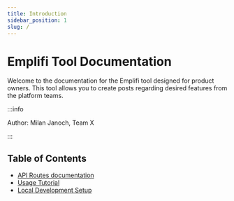 ```yaml
---
title: Introduction
sidebar_position: 1
slug: /
---
```


# Emplifi Tool Documentation

Welcome to the documentation for the Emplifi tool designed for product owners. This tool allows you to create posts regarding desired features from the platform teams.

:::info

Author: Milan Janoch, Team X

:::

## Table of Contents

- [API Routes documentation](/api/about)
- [Usage Tutorial](/usage/features)
- [Local Development Setup](/dev/setup)
